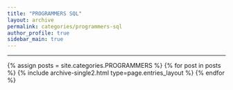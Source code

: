 ```yaml
---
title: "PROGRAMMERS SQL"
layout: archive
permalink: categories/programmers-sql
author_profile: true
sidebar_main: true
---
```


<!-- 공백이 포함되어 있는 카테고리 이름의 경우 site.categories['a b c'] 이런식으로! -->

***

{% assign posts = site.categories.PROGRAMMERS %}
{% for post in posts %} {% include archive-single2.html type=page.entries_layout %} {% endfor %}
